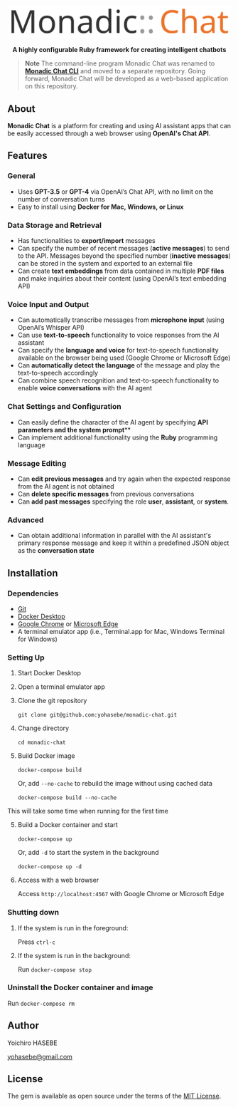 <p align="center"><img src="./assets/images/monadic-chat.svg" width="500px"/></p>

<p align="center"><b>A highly configurable Ruby framework for creating intelligent chatbots </b></p>

> **Note**
> The command-line program Monadic Chat was renamed to **[Monadic Chat CLI](https://github.com/yohasebe/monadic-chat-cli)** and moved to a separate repository. Going forward, Monadic Chat will be developed as a web-based application on this repository.

## About

**Monadic Chat** is a platform for creating and using AI assistant apps that can be easily accessed through a web browser using **OpenAI's Chat API**.

## Features

### General

- Uses **GPT-3.5** or **GPT-4** via OpenAI’s Chat API, with no limit on the number of conversation turns
- Easy to install using **Docker for Mac, Windows, or Linux**

### Data Storage and Retrieval

- Has functionalities to **export/import** messages
- Can specify the number of recent messages (**active messages**) to send to the API. Messages beyond the specified number (**inactive messages**) can be stored in the system and exported to an external file
- Can create **text embeddings** from data contained in multiple **PDF files** and make inquiries about their content (using OpenAI’s text embedding API)

### Voice Input and Output

- Can automatically transcribe messages from **microphone input** (using OpenAI’s Whisper API)
- Can use **text-to-speech** functionality to voice responses from the AI assistant
- Can specify the **language and voice** for text-to-speech functionality available on the browser being used (Google Chrome or Microsoft Edge)
- Can **automatically detect the language** of the message and play the text-to-speech accordingly
- Can combine speech recognition and text-to-speech functionality to enable **voice conversations** with the AI agent

### Chat Settings and Configuration

- Can easily define the character of the AI agent by specifying **API **parameters and the **system**** prompt****
- Can implement additional functionality using the **Ruby** programming language

###  Message Editing

- Can **edit previous messages** and try again when the expected response from the AI agent is not obtained
- Can **delete specific messages** from previous conversations
- Can **add past messages** specifying the role **user**, **assistant**, or **system**.

### Advanced

- Can obtain additional information in parallel with the AI assistant's primary response message and keep it within a predefined JSON object as the **conversation state**

## Installation

### Dependencies

- [Git](https://github.com/git-guides/install-git)
- [Docker Desktop](https://www.docker.com/products/docker-desktop/)
- [Google Chrome](https://www.google.com/chrome/) or [Microsoft Edge](https://www.microsoft.com/edge/)
- A terminal emulator app (i.e., Terminal.app for Mac, Windows Terminal for Windows)

### Setting Up

1. Start Docker Desktop

2. Open a terminal emulator app

2. Clone the git repository

    `git clone git@github.com:yohasebe/monadic-chat.git`

3. Change directory

    `cd monadic-chat`

4. Build Docker image

    `docker-compose build`

    Or, add `--no-cache` to rebuild the image without using cached data

    `docker-compose build --no-cache`

This will take some time when running for the first time

5. Build a Docker container and start

    `docker-compose up`

    Or, add `-d` to start the system in the background

    `docker-compose up -d`

6. Access with a web browser

    Access `http://localhost:4567` with Google Chrome or Microsoft Edge

### Shutting down

1. If the system is run in the foreground:

    Press `ctrl-c`

2. If the system is run in the background:

    Run `docker-compose stop`

### Uninstall the Docker container and image

Run `docker-compose rm`

## Author

Yoichiro HASEBE

[yohasebe@gmail.com](yohasebe@gmail.com)

## License

The gem is available as open source under the terms of the [MIT License](https://opensource.org/licenses/MIT).
